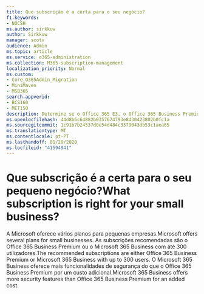 ```yaml
---
title: Que subscrição é a certa para o seu negócio?
f1.keywords:
- NOCSH
ms.author: sirkkuw
author: Sirkkuw
manager: scotv
audience: Admin
ms.topic: article
ms.service: o365-administration
ms.collection: M365-subscription-management
localization_priority: Normal
ms.custom:
- Core_O365Admin_Migration
- MiniMaven
- MSB365
search.appverid:
- BCS160
- MET150
description: Determine se o Office 365 E3, o Office 365 Business Premium ou o Microsoft 365 Business são adequados para o seu negócio.
ms.openlocfilehash: 44d8b6c64882b0357674793e8430423802b0fc1a
ms.sourcegitcommit: 1c91b7b24537d0e54d484c3379043db53c1aea65
ms.translationtype: MT
ms.contentlocale: pt-PT
ms.lasthandoff: 01/29/2020
ms.locfileid: "41594941"
---
```

# <a name="what-subscription-is-right-for-your-small-business"></a><span data-ttu-id="3f8c3-103">Que subscrição é a certa para o seu pequeno negócio?</span><span class="sxs-lookup"><span data-stu-id="3f8c3-103">What subscription is right for your small business?</span></span>

<span data-ttu-id="3f8c3-104">A Microsoft oferece vários planos para pequenas empresas.</span><span class="sxs-lookup"><span data-stu-id="3f8c3-104">Microsoft offers several plans for small businesses.</span></span> <span data-ttu-id="3f8c3-105">As subscrições recomendadas são o Office 365 Business Premium ou o Microsoft 365 Business com até 300 utilizadores.</span><span class="sxs-lookup"><span data-stu-id="3f8c3-105">The recommended subscriptions are either Office 365 Business Premium or Microsoft 365 Business with up to 300 users.</span></span> <span data-ttu-id="3f8c3-106">O Microsoft 365 Business oferece mais funcionalidades de segurança do que o Office 365 Business Premium por um custo adicional.</span><span class="sxs-lookup"><span data-stu-id="3f8c3-106">Microsoft 365 Business offers more security features than Office 365 Business Premium for an added cost.</span></span>
